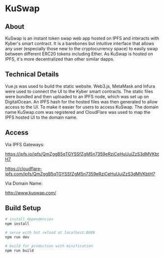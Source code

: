 # KuSwap

## About

KuSwap is an instant token swap web app hosted on IPFS and interacts with Kyber's smart contract. It is a barebones but intuitive interface that allows any user (especially those new to the cryptocurrency space) to easily swap between different ERC20 tokens including Ether. As KuSwap is hosted on IPFS, it's more decentralized than other similar dapps.

## Technical Details

Vue.js was used to build the static website. Web3.js, MetaMask and Infura were used to connect the UI to the Kyber smart contracts. The static files were bundled and then uploaded to an IPFS node, which was set up on DigitalOcean. An IPFS hash for the hosted files was then generated to allow access to the UI. To make it easier for users to access KuSwap. The domain name KuSwap.com was registered and CloudFlare was used to map the IPFS hosted UI to the domain name.

## Access

Via IPFS Gateways:

https://ipfs.io/ipfs/QmZggB5qTGYSSfZgM5n7359eRziCeHuUujZzS3dMVKbtH7

https://cloudflare-ipfs.com/ipfs/QmZggB5qTGYSSfZgM5n7359eRziCeHuUujZzS3dMVKbtH7

Via Domain Name:

http://www.kuswap.com/

## Build Setup

``` bash
# install dependencies
npm install

# serve with hot reload at localhost:8080
npm run dev

# build for production with minification
npm run build

```

